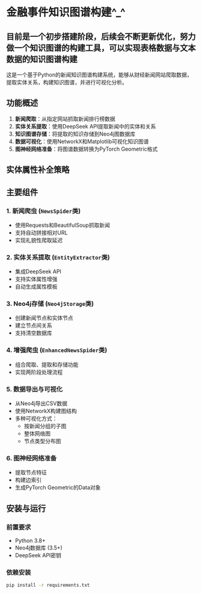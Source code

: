 # 金融事件知识图谱构建^_^
## 目前是一个初步搭建阶段，后续会不断更新优化，努力做一个知识图谱的构建工具，可以实现表格数据与文本数据的知识图谱构建
这是一个基于Python的新闻知识图谱构建系统，能够从财经新闻网站爬取数据，提取实体关系，构建知识图谱，并进行可视化分析。

## 功能概述

1. **新闻爬取**：从指定网站抓取新闻排行榜数据
2. **实体关系提取**：使用DeepSeek API提取新闻中的实体和关系
3. **知识图谱存储**：将提取的知识存储到Neo4j图数据库
4. **数据可视化**：使用NetworkX和Matplotlib可视化知识图谱
5. **图神经网络准备**：将图谱数据转换为PyTorch Geometric格式


## 实体属性补全策略




## 主要组件

### 1. 新闻爬虫 (`NewsSpider`类)
- 使用Requests和BeautifulSoup抓取新闻
- 支持自动拼接相对URL
- 实现礼貌性爬取延迟

### 2. 实体关系提取 (`EntityExtractor`类)
- 集成DeepSeek API
- 支持实体属性增强
- 自动生成属性模板

### 3. Neo4j存储 (`Neo4jStorage`类)
- 创建新闻节点和实体节点
- 建立节点间关系
- 支持清空数据库

### 4. 增强爬虫 (`EnhancedNewsSpider`类)
- 组合爬取、提取和存储功能
- 实现两阶段处理流程

### 5. 数据导出与可视化
- 从Neo4j导出CSV数据
- 使用NetworkX构建图结构
- 多种可视化方式：
  - 按新闻分组的子图
  - 整体网络图
  - 节点类型分布图

### 6. 图神经网络准备
- 提取节点特征
- 构建边索引
- 生成PyTorch Geometric的Data对象

## 安装与运行

### 前置要求
- Python 3.8+
- Neo4j数据库 (3.5+)
- DeepSeek API密钥

### 依赖安装
```bash
pip install -r requirements.txt
